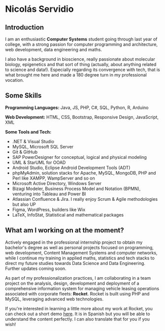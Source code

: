 # Nicolás Servidio

## Introduction

I am an enthusiastic **Computer Systems** student going through last year of college, with a strong passion for computer programming and architecture, web development, data engineering and maths.

I also have a background in bioscience, really passionate about molecular biology, epigenetics and that sort of thing (actually, about anything related to science and data!). Especially regarding its convergence with tech, that is what brought me here and made a 180 degree turn in my professional vocation.

## Some Skills

**Programming Languages:** Java, JS, PHP, C#, SQL, Python, R, Arduino

**Web Development:** HTML, CSS, Bootstrap, Responsive Design, JavaScript, XML

**Some Tools and Tech:**

- .NET & Visual Studio
- MySQL, Microsoft SQL Server
- Git & GitHub
- SAP PowerDesigner for conceptual, logical and physical modeling
- UML & StarUML for OOAD
- Android Studio, Eclipse Android Development Tools (ADT)
- phpMyAdmin, solution stacks for Apache, MySQL, MongoDB, PHP and Perl like XAMPP, WampServer and so on
- Microsoft Active Directory, Windows Server
- Bizagi Modeler, Business Process Model and Notation (BPMN), venturing into Tableau and Power BI
- Atlassian Confluence & Jira. I really enjoy Scrum & Agile methodologies but also UP 
- Figma, WordPress, builders like Wix
- LaTeX, InfoStat, Statistical and mathematical packages

## What am I working on at the moment?

Actively engaged in the professional internship project to obtain my bachelor's degree as well as personal projects focused on programming, web development, Content Management Systems and computer networks, while I continue my training in applied maths, statistics and tech stacks to direct my future studies towards Data Science and Data Engineering. Further updates coming soon.

As part of my professionalization practices, I am collaborating in a team project on the analysis, design, development and deployment of a comprehensive information system for managing vehicle leasing operations associated with corporate fleets: **Rocket**. Rocket is built using PHP and MySQL, leveraging advanced web technologies. 

If you're interested in learning a little more about my work at Rocket, you can check out a short demo [here](https://www.youtube.com/watch?v=l7q7Fa-jCQA&ab_channel=Nicol%C3%A1sServid%C3%ADo). It is in Spanish but you will be able to understand the content perfectly. I can also translate that for you if you wish!

<!--
**nicolasservidio/nicolasservidio** is a ✨ _special_ ✨ repository because its `README.md` (this file) appears on your GitHub profile.

Here are some ideas to get you started:

- 🔭 I’m currently working on ...
- 🌱 I’m currently learning ...
- 👯 I’m looking to collaborate on ...
- 🤔 I’m looking for help with ...
- 💬 Ask me about ...
- 📫 How to reach me: ...
- 😄 Pronouns: ...
- ⚡ Fun fact: ...
-->

